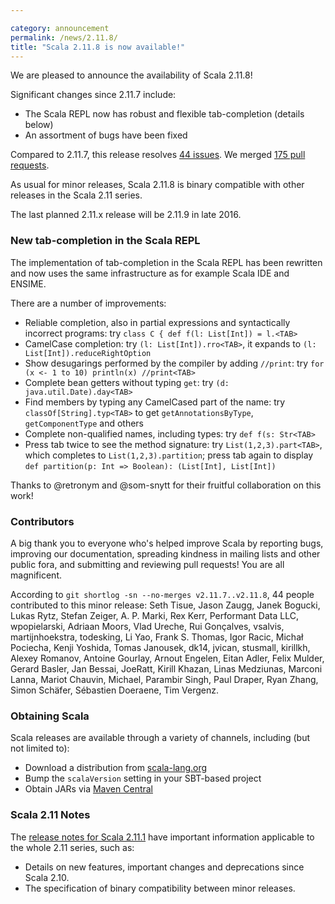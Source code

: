 ```yaml
---

category: announcement
permalink: /news/2.11.8/
title: "Scala 2.11.8 is now available!"
---
```


We are pleased to announce the availability of Scala 2.11.8!

Significant changes since 2.11.7 include:

* The Scala REPL now has robust and flexible tab-completion (details below)
* An assortment of bugs have been fixed

Compared to 2.11.7, this release resolves [44 issues](https://issues.scala-lang.org/issues/?jql=project%20%3D%20SI%20AND%20resolution%20%3D%20Fixed%20AND%20fixVersion%20in%20%28%22Scala%202.11.8%22%29%20ORDER%20BY%20component%20ASC%2C%20priority%20DESC).  We merged [175 pull requests](https://github.com/scala/scala/pulls?q=is%3Apr+is%3Amerged+milestone%3A2.11.8).

As usual for minor releases, Scala 2.11.8 is binary compatible with other releases in the Scala 2.11 series.

The last planned 2.11.x release will be 2.11.9 in late 2016.

### New tab-completion in the Scala REPL

The implementation of tab-completion in the Scala REPL has been rewritten and now uses the same infrastructure as for example Scala IDE and ENSIME.

There are a number of improvements:

* Reliable completion, also in partial expressions and syntactically incorrect programs: try `class C { def f(l: List[Int]) = l.<TAB>`
* CamelCase completion: try `(l: List[Int]).rro<TAB>`, it expands to `(l: List[Int]).reduceRightOption`
* Show desugarings performed by the compiler by adding `//print`: try `for (x <- 1 to 10) println(x) //print<TAB>`
* Complete bean getters without typing `get`: try `(d: java.util.Date).day<TAB>`
* Find members by typing any CamelCased part of the name: try `classOf[String].typ<TAB>` to get `getAnnotationsByType`, `getComponentType` and others
* Complete non-qualified names, including types: try `def f(s: Str<TAB>`
* Press tab twice to see the method signature: try `List(1,2,3).part<TAB>`, which completes to `List(1,2,3).partition`; press tab again to display `def partition(p: Int => Boolean): (List[Int], List[Int])`

Thanks to @retronym and @som-snytt for their fruitful collaboration on this work!

### Contributors

A big thank you to everyone who's helped improve Scala by reporting bugs, improving our documentation, spreading kindness in mailing lists and other public fora, and submitting and reviewing pull requests! You are all magnificent.

According to `git shortlog -sn --no-merges v2.11.7..v2.11.8`, 44 people contributed to this minor release: Seth Tisue, Jason Zaugg, Janek Bogucki, Lukas Rytz, Stefan Zeiger, A. P. Marki, Rex Kerr, Performant Data LLC, wpopielarski, Adriaan Moors, Vlad Ureche, Rui Gonçalves, vsalvis, martijnhoekstra, todesking, Li Yao, Frank S. Thomas, Igor Racic, Michał Pociecha, Kenji Yoshida, Tomas Janousek, dk14, jvican, stusmall, kirillkh, Alexey Romanov, Antoine Gourlay, Arnout Engelen, Eitan Adler, Felix Mulder, Gerard Basler, Jan Bessai, JoeRatt, Kirill Khazan, Linas Medziunas, Marconi Lanna, Mariot Chauvin, Michael, Parambir Singh, Paul Draper, Ryan Zhang, Simon Schäfer, Sébastien Doeraene, Tim Vergenz.

### Obtaining Scala

Scala releases are available through a variety of channels, including (but not limited to):

* Download a distribution from [scala-lang.org](http://scala-lang.org/download/2.11.8.html)
* Bump the `scalaVersion` setting in your SBT-based project
* Obtain JARs via [Maven Central](http://search.maven.org/#search%7Cga%7C1%7Cg%3A%22org.scala-lang%22%20AND%20v%3A%222.11.8%22)

### Scala 2.11 Notes

The [release notes for Scala 2.11.1](http://scala-lang.org/news/2.11.1) have important information applicable to the whole 2.11 series, such as:

* Details on new features, important changes and deprecations since Scala 2.10.
* The specification of binary compatibility between minor releases.
